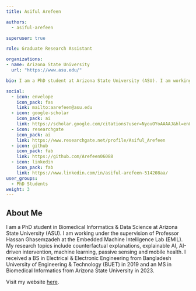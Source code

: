 ```yaml
---
title: Asiful Arefeen

authors:
  - asiful-arefeen

superuser: true

role: Graduate Research Assistant

organizations:
- name: Arizona State University
  url: "https://www.asu.edu/"

bio: I am a PhD student at Arizona State University (ASU). I am working under the supervision of Professor Hassan Ghasemzadeh at the Embedded Machine Intelligence Lab (EMIL). I am interested in explainable AI, machine learning, passive sensing and mobile health. I received a BS in Electrical & Electronic Engineering from Bangladesh University of Engineering & Technology (BUET) in 2019 and an MS in Biomedical Informatics from Arizona State University in 2023.

social:
  - icon: envelope
    icon_pack: fas
    link: mailto:aarefeen@asu.edu
  - icon: google-scholar  
    icon_pack: ai
    link: https://scholar.google.com/citations?user=NyouOYoAAAAJ&hl=en&oi=ao
  - icon: researchgate
    icon_pack: ai
    link: https://www.researchgate.net/profile/Asiful_Arefeen
  - icon: github
    icon_pack: fab
    link: https://github.com/Arefeen06088
  - icon: linkedin
    icon_pack: fab
    link: https://www.linkedin.com/in/asiful-arefeen-514208aa/
user_groups:
  - PhD Students
weight: 3
---
```

## About Me

I am a PhD student in Biomedical Informatics & Data Science at Arizona State University (ASU). I am working under the supervision of Professor Hassan Ghasemzadeh at the Embedded Machine Intelligence Lab (EMIL). My research topics include counterfactual explanations, explainable AI, AI-driven intervention, machine learning, passive sensing and mobile health. I received a BS in Electrical & Electronic Engineering from Bangladesh University of Engineering & Technology (BUET) in 2019 and an MS in Biomedical Informatics from Arizona State University in 2023.

Visit my website [here](https://asiful-arefeen.com/).

